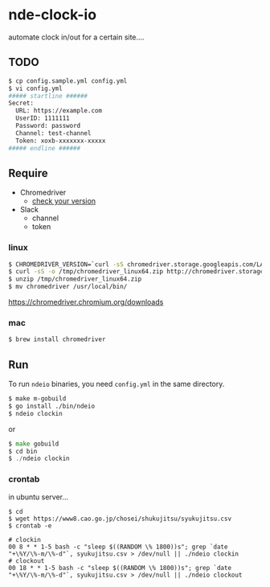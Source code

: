 # nde-clock-io

automate clock in/out for a certain site....

## TODO

```bash
$ cp config.sample.yml config.yml
$ vi config.yml
##### startline ######
Secret:
  URL: https://example.com
  UserID: 1111111
  Password: password
  Channel: test-channel
  Token: xoxb-xxxxxxx-xxxxx
##### endline ######
```

## Require
- Chromedriver
  - [check your version](https://googlechromelabs.github.io/chrome-for-testing/)
- Slack
  - channel
  - token

### linux
```bash
$ CHROMEDRIVER_VERSION=`curl -sS chromedriver.storage.googleapis.com/LATEST_RELEASE`
$ curl -sS -o /tmp/chromedriver_linux64.zip http://chromedriver.storage.googleapis.com/$CHROMEDRIVER_VERSION/chromedriver_linux64.zip
$ unzip /tmp/chromedriver_linux64.zip
$ mv chromedriver /usr/local/bin/
```

https://chromedriver.chromium.org/downloads

### mac
```bash
$ brew install chromedriver
```

## Run

To run `ndeio` binaries, you need `config.yml` in the same directory.

```bash
$ make m-gobuild
$ go install ./bin/ndeio
$ ndeio clockin
```

or
```go
$ make gobuild
$ cd bin
$ ./ndeio clockin
```

### crontab
in ubuntu server...

```
$ cd
$ wget https://www8.cao.go.jp/chosei/shukujitsu/syukujitsu.csv
$ crontab -e

# clockin
00 8 * * 1-5 bash -c "sleep $((RANDOM \% 1800))s"; grep `date "+\%Y/\%-m/\%-d"`, syukujitsu.csv > /dev/null || ./ndeio clockin
# clockout
00 18 * * 1-5 bash -c "sleep $((RANDOM \% 1800))s"; grep `date "+\%Y/\%-m/\%-d"`, syukujitsu.csv > /dev/null || ./ndeio clockout
```
